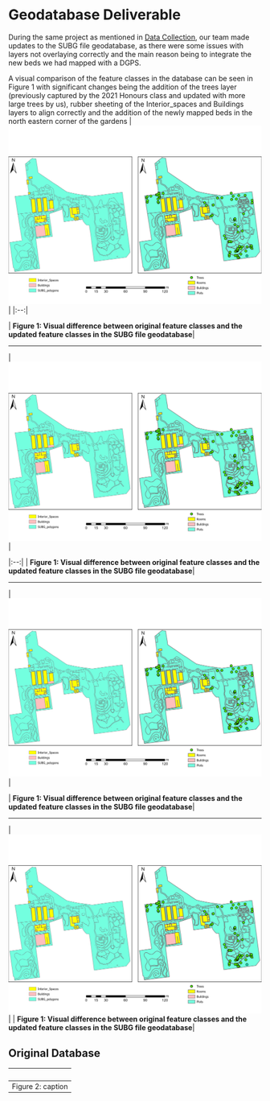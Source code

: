 # Geodatabase Deliverable

During the same project as mentioned in [Data Collection](../pages/data_collect.md), our team made updates to the SUBG file geodatabase, as there were some issues with layers not overlaying correctly and the main reason being to integrate the new beds we had mapped with a DGPS.

A visual comparison of the feature classes in the database can be seen in Figure 1 with significant changes being the addition of the trees layer (previously captured by the 2021 Honours class and updated with more large trees by us), rubber sheeting of the Interior_spaces and Buildings layers to align correctly and the addition of the newly mapped beds in the north eastern corner of the gardens 
| ![diff](../media/diff.png) |
|:--:|


| <b>Figure 1: Visual difference between original feature classes and the updated feature classes in the SUBG file geodatabase</b>|

---

| ![diff](../media/diff.png) |


|:--:|
| <b>Figure 1: Visual difference between original feature classes and the updated feature classes in the SUBG file geodatabase</b>|

---

| ![diff](../media/diff.png) |

| <b>Figure 1: Visual difference between original feature classes and the updated feature classes in the SUBG file geodatabase</b>|

---

| ![diff](../media/diff.png) |
| <b>Figure 1: Visual difference between original feature classes and the updated feature classes in the SUBG file geodatabase</b>|

## Original Database

|![]()|
|:---:|
|Figure 2: caption|